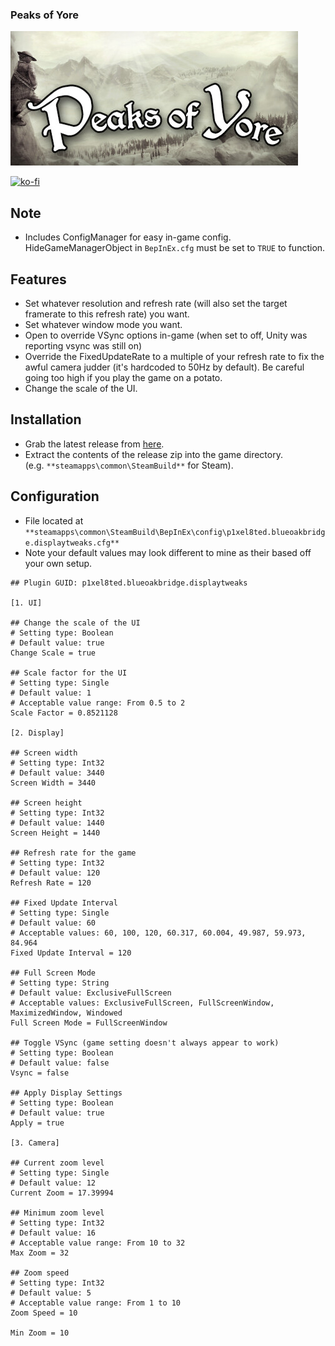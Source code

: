 ### Peaks of Yore

![Game Logo](header.jpg)<br>

[![ko-fi](https://ko-fi.com/img/githubbutton_sm.svg)](https://ko-fi.com/F2F2DI3WA)<br>

## Note

- Includes ConfigManager for easy in-game config. HideGameManagerObject in `BepInEx.cfg` must be set to `TRUE` to function.

## Features
- Set whatever resolution and refresh rate (will also set the target framerate to this refresh rate) you want.
- Set whatever window mode you want.
- Open to override VSync options in-game (when set to off, Unity was reporting vsync was still on)
- Override the FixedUpdateRate to a multiple of your refresh rate to fix the awful camera judder (it's hardcoded to 50Hz by default). Be careful going too high if you play the game on a potato.
- Change the scale of the UI.

## Installation
- Grab the latest release from [here](https://github.com/p1xel8ted/UltrawideFixes/releases/tag/BlueOakBridge).
- Extract the contents of the release zip into the game directory.<br />(e.g. `**steamapps\common\SteamBuild**` for Steam).

## Configuration
- File located at `**steamapps\common\SteamBuild\BepInEx\config\p1xel8ted.blueoakbridge.displaytweaks.cfg**`
- Note your default values may look different to mine as their based off your own setup.
```## Settings file was created by plugin Blue Oak Bridge Display Tweaks v0.1.0
## Plugin GUID: p1xel8ted.blueoakbridge.displaytweaks

[1. UI]

## Change the scale of the UI
# Setting type: Boolean
# Default value: true
Change Scale = true

## Scale factor for the UI
# Setting type: Single
# Default value: 1
# Acceptable value range: From 0.5 to 2
Scale Factor = 0.8521128

[2. Display]

## Screen width
# Setting type: Int32
# Default value: 3440
Screen Width = 3440

## Screen height
# Setting type: Int32
# Default value: 1440
Screen Height = 1440

## Refresh rate for the game
# Setting type: Int32
# Default value: 120
Refresh Rate = 120

## Fixed Update Interval
# Setting type: Single
# Default value: 60
# Acceptable values: 60, 100, 120, 60.317, 60.004, 49.987, 59.973, 84.964
Fixed Update Interval = 120

## Full Screen Mode
# Setting type: String
# Default value: ExclusiveFullScreen
# Acceptable values: ExclusiveFullScreen, FullScreenWindow, MaximizedWindow, Windowed
Full Screen Mode = FullScreenWindow

## Toggle VSync (game setting doesn't always appear to work)
# Setting type: Boolean
# Default value: false
Vsync = false

## Apply Display Settings
# Setting type: Boolean
# Default value: true
Apply = true

[3. Camera]

## Current zoom level
# Setting type: Single
# Default value: 12
Current Zoom = 17.39994

## Minimum zoom level
# Setting type: Int32
# Default value: 16
# Acceptable value range: From 10 to 32
Max Zoom = 32

## Zoom speed
# Setting type: Int32
# Default value: 5
# Acceptable value range: From 1 to 10
Zoom Speed = 10

Min Zoom = 10
```
